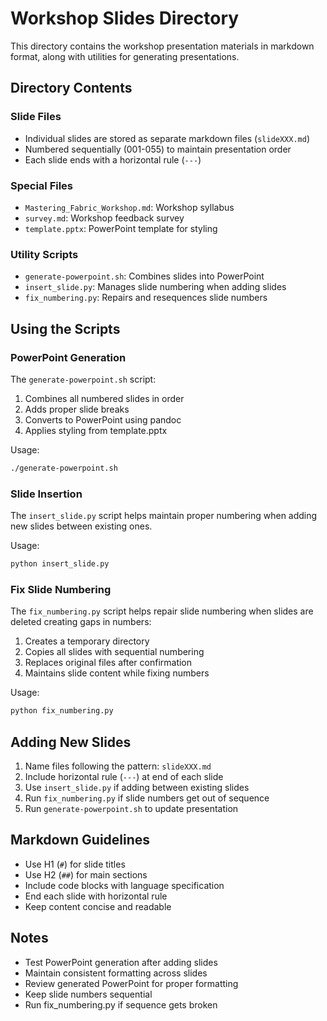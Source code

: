 # Workshop Slides Directory

This directory contains the workshop presentation materials in markdown format, along with utilities for generating presentations.

## Directory Contents

### Slide Files
- Individual slides are stored as separate markdown files (`slideXXX.md`)
- Numbered sequentially (001-055) to maintain presentation order
- Each slide ends with a horizontal rule (`---`)

### Special Files
- `Mastering_Fabric_Workshop.md`: Workshop syllabus
- `survey.md`: Workshop feedback survey
- `template.pptx`: PowerPoint template for styling

### Utility Scripts
- `generate-powerpoint.sh`: Combines slides into PowerPoint
- `insert_slide.py`: Manages slide numbering when adding slides
- `fix_numbering.py`: Repairs and resequences slide numbers

## Using the Scripts

### PowerPoint Generation
The `generate-powerpoint.sh` script:
1. Combines all numbered slides in order
2. Adds proper slide breaks
3. Converts to PowerPoint using pandoc
4. Applies styling from template.pptx

Usage:
```bash
./generate-powerpoint.sh
```

### Slide Insertion
The `insert_slide.py` script helps maintain proper numbering when adding new slides between existing ones.

Usage:
```bash
python insert_slide.py
```

### Fix Slide Numbering
The `fix_numbering.py` script helps repair slide numbering when slides are deleted creating gaps in numbers:
1. Creates a temporary directory
2. Copies all slides with sequential numbering
3. Replaces original files after confirmation
4. Maintains slide content while fixing numbers

Usage:
```bash
python fix_numbering.py
```

## Adding New Slides

1. Name files following the pattern: `slideXXX.md`
2. Include horizontal rule (`---`) at end of each slide
3. Use `insert_slide.py` if adding between existing slides
4. Run `fix_numbering.py` if slide numbers get out of sequence
5. Run `generate-powerpoint.sh` to update presentation

## Markdown Guidelines

- Use H1 (`#`) for slide titles
- Use H2 (`##`) for main sections
- Include code blocks with language specification
- End each slide with horizontal rule
- Keep content concise and readable

## Notes

- Test PowerPoint generation after adding slides
- Maintain consistent formatting across slides
- Review generated PowerPoint for proper formatting
- Keep slide numbers sequential
- Run fix_numbering.py if sequence gets broken 